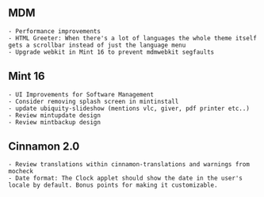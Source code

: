 MDM
---    
    - Performance improvements
    - HTML Greeter: When there's a lot of languages the whole theme itself gets a scrollbar instead of just the language menu
    - Upgrade webkit in Mint 16 to prevent mdmwebkit segfaults
    
Mint 16
-------

    - UI Improvements for Software Management
    - Consider removing splash screen in mintinstall
    - update ubiquity-slideshow (mentions vlc, giver, pdf printer etc..)
    - Review mintupdate design
    - Review mintbackup design

Cinnamon 2.0
------------

    - Review translations within cinnamon-translations and warnings from mocheck    
    - Date format: The Clock applet should show the date in the user's locale by default. Bonus points for making it customizable.
